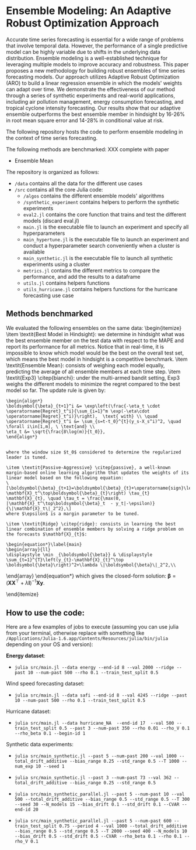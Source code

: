 # Ensemble Modeling: An Adaptive Robust Optimization Approach

Accurate time series forecasting is essential for a wide range of problems that involve temporal data. However, the performance of a single predictive model can be highly variable due to shifts in the underlying data distribution. Ensemble modeling is a well-established technique for leveraging multiple models to improve accuracy and robustness. This paper proposes a new methodology for building robust ensembles of time series forecasting models.  Our approach utilizes Adaptive Robust Optimization (ARO) to build a linear regression ensemble in which the models' weights can adapt over time. We demonstrate the effectiveness of our method through a series of synthetic experiments and real-world applications, including air pollution management, energy consumption forecasting, and tropical cyclone intensity forecasting. Our results show that our adaptive ensemble outperforms the best ensemble member in hindsight by 16-26\% in root mean square error and 14-28\% in conditional value at risk.

The following repository hosts the code to perform ensemble modeling in the context of time series forecasting.

The following methods are benchmarked:
XXX complete with paper
- Ensemble Mean

The repository is organized as follows:


- ```/data``` contains all the data for the different use cases
- ```/src``` contains all the core Julia code: 
  - ```/algos``` contains the different ensemble models' algorithms 
  - ```/synthetic_experiment``` contains helpers to perform the synthetic experiments
  - ```eval2.jl``` contains the core function that trains and test the different models (discard eval.jl)
  - ```main.jl``` is the executable file to launch an experiment and specify all hyperparameters
  - ```main_hypertune.jl``` is the executable file to launch an experiment and conduct a hyperparameter search conveniently when a cluster is available
  - ```main_synthetic.jl``` is the executable file to launch all synthetic experiments using a cluster
  - ```metrics.jl``` contains the different metrics to compare the performance, and add the results to a dataframe
  - ```utils.jl``` contains helpers functions
  - ```utils_hurricane.jl``` contains helpers functions for the hurricane forecasting use case

## Methods benchmarked

We evaluated the following ensembles on the same data:
\begin{itemize}
    \item \textit{Best Model in Hindsight}: we determine in hindsight what was the best ensemble member on the test data with respect to the MAPE and report its performance for all metrics. Notice that in real-time, it is impossible to know which model would be the best on the overall test set, which means the best model in hindsight is a competitive benchmark.
    \item \textit{Ensemble Mean}: consists of weighing each model equally, predicting the average of all ensemble members at each time step.
    \item \textit{Exp3} \citep{bianchi}: under the multi-armed bandit setting, Exp3 weighs the different models to minimize the regret compared to the best model so far. The update rule is given by:
    
    
    \begin{align*}
    \boldsymbol{\beta}_{t+1}^i &= \exp\left(\frac{-\eta_t \cdot \operatorname{Regret}_t^i}{\sum_{i=1}^m \exp(-\eta\cdot \operatorname{Regret}_t^i)}\right),  \text{ with} \\ \quad \operatorname{Regret}_t^i &= \sum_{s=t-t_0}^{t}(y_s-X_s^i)^2, \quad \forall i\in[1,m], \ \text{and} \\
    \eta_t &= \sqrt{\frac{8\log(m)}{t_0}},
    \end{align*}
    
    
    where the window size $t_0$ considered to determine the regularized leader is tuned.
    
    \item \textit{Passive-Aggressive} \citep{passive}, a well-known margin-based online learning algorithm that updates the weights of its linear model based on the following equation: 
    \[\boldsymbol{\beta}_{t+1}=\boldsymbol{\beta}_{t}+\operatorname{sign}\left(y_{t}\mathbf{e}-\mathbf{X}_t^\top\boldsymbol{\beta}_{t}\right) \tau_{t} \mathbf{X}_{t}, \quad \tau_t = \frac{\max(0, |\mathbf{X}_t^\top\boldsymbol{\beta}_t  - y_t|-\epsilon)}{\|\mathbf{X}_t\|_2^2},\]
    where $\epsilon$ is a margin parameter to be tuned.
    
    \item \textit{Ridge} \citep{ridge}: consists in learning the best linear combination of ensemble members by solving a ridge problem on the forecasts $\mathbf{X}_{t}$:
    
    \begin{equation*}\label{main}
    \begin{array}{ll}
    \displaystyle \min _{\boldsymbol{\beta}} & \displaystyle \sum_{t=1}^{T}\left(y_{t}-\mathbf{X}_{t}^\top \boldsymbol{\beta}\right)^2+\lambda \|\boldsymbol{\beta}\|_2^2,\\
    
\end{array}
\end{equation*}
which gives the closed-form solution:
$\boldsymbol{\beta} = (\mathbf{X}\mathbf{X}^\top + \lambda \boldsymbol{I})^{-1}\mathbf{X}\mathbf{y}.$

\end{itemize}

## How to use the code:

Here are a few examples of jobs to execute (assuming you can use julia from your terminal, otherwise replace with something like ```/Applications/Julia-1.6.app/Contents/Resources/julia/bin/julia``` depending on your OS and version):

**Energy dataset**:
- ```julia src/main.jl --data energy --end-id 8 --val 2000 --ridge --past 10 --num-past 500 --rho 0.1 --train_test_split 0.5```

Wind speed forecasting dataset:
- ```julia src/main.jl --data safi --end-id 8 --val 4245 --ridge --past 10 --num-past 500 --rho 0.1 --train_test_split 0.5```

Hurricane dataset:

- ```julia src/main.jl --data hurricane_NA  --end-id 17  --val 500 --train_test_split 0.5 --past 3 --num-past 350 --rho 0.01 --rho_V 0.1 --rho_beta 0.1 --begin-id 1```

Synthetic data experiments:

- ```julia src/main_synthetic.jl --past 5 --num-past 200 --val 1000 --total_drift_additive --bias_range 0.25 --std_range 0.5 --T 1000 --num_exp 10 --seed 1```

- ```julia src/main_synthetic.jl --past 3 --num-past 73 --val 362 --total_drift_additive --bias_range 0.25 --std_range 0.5```

- ```julia src/main_synthetic_parallel.jl --past 5 --num-past 10 --val 500 --total_drift_additive --bias_range 0.5 --std_range 0.5 --T 300 --seed 30 --N_models 15 --bias_drift 0.1 --std_drift 0.1 --CVAR --end-id 20```

- ```julia src/main_synthetic_parallel.jl --past 5 --num-past 600 --train_test_split 0.75 --period 4 --val 1000 --total_drift_additive --bias_range 0.5 --std_range 0.5 --T 2000 --seed 400 --N_models 10 --bias_drift 0.5 --std_drift 0.5 --CVAR --rho_beta 0.1 --rho 0.1 --rho_V 0.1```
